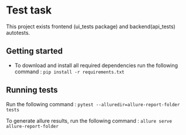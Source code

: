 # Test task 
This project exists frontend (ui_tests package) and backend(api_tests) autotests.
## Getting started

* To download and install all required dependencies run the following command : `pip install -r requirements.txt`

## Running tests

Run the following command : `pytest --alluredir=allure-report-folder tests` 

To generate allure results, run the following command : `allure serve allure-report-folder`
